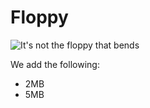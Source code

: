 # Floppy
![It's not the floppy that bends](item:librecomponents:floppy)

We add the following:

- 2MB
- 5MB
